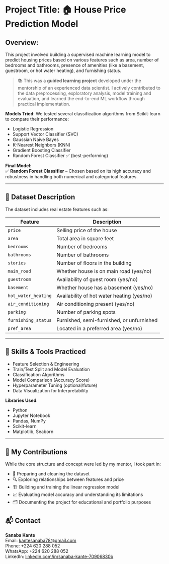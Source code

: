 # Project Title: 🏠 House Price Prediction Model

## Overview:
This project involved building a supervised machine learning model to predict housing prices based on various features such as area, number of bedrooms and bathrooms, presence of amenities (like a basement, guestroom, or hot water heating), and furnishing status. 
> 📚 This was a **guided learning project** developed under the mentorship of an experienced data scientist. I actively contributed to the data preprocessing, exploratory analysis, model training and evaluation, and learned the end-to-end ML workflow through practical implementation.

**Models Tried**:
We tested several classification algorithms from Scikit-learn to compare their performance:

- Logistic Regression  
- Support Vector Classifier (SVC)  
- Gaussian Naive Bayes  
- K-Nearest Neighbors (KNN)  
- Gradient Boosting Classifier  
- Random Forest Classifier ✅ (best-performing)

**Final Model**:  
✅ **Random Forest Classifier** – Chosen based on its high accuracy and robustness in handling both numerical and categorical features.

---

## 🧾 Dataset Description

The dataset includes real estate features such as:

| Feature              | Description                               |
|----------------------|-------------------------------------------|
| `price`              | Selling price of the house                |
| `area`               | Total area in square feet                 |
| `bedrooms`           | Number of bedrooms                        |
| `bathrooms`          | Number of bathrooms                       |
| `stories`            | Number of floors in the building          |
| `main_road`          | Whether house is on main road (yes/no)    |
| `guestroom`          | Availability of guest room (yes/no)       |
| `basement`           | Whether house has a basement (yes/no)     |
| `hot_water_heating`  | Availability of hot water heating (yes/no)|
| `air_conditioning`   | Air conditioning present (yes/no)         |
| `parking`            | Number of parking spots                   |
| `furnishing_status`  | Furnished, semi-furnished, or unfurnished |
| `pref_area`          | Located in a preferred area (yes/no)      |

---

## 🧠 Skills & Tools Practiced

- Feature Selection & Engineering
- Train/Test Split and Model Evaluation
- Classification Algorithms
- Model Comparison (Accuracy Score)
- Hyperparameter Tuning (optional/future)
- Data Visualization for Interpretability

**Libraries Used**:
- Python
- Jupyter Notebook
- Pandas, NumPy
- Scikit-learn
- Matplotlib, Seaborn

---

## 🧩 My Contributions

While the core structure and concept were led by my mentor, I took part in:

- 📂 Preparing and cleaning the dataset
- 🔍 Exploring relationships between features and price
- 🏗️ Building and training the linear regression model
- 📈 Evaluating model accuracy and understanding its limitations
- 🗂️ Documenting the project for educational and portfolio purposes

## 📬 Contact

**Sanaba Kante**  
Email: [kantesanaba78@gmail.com](mailto:kantesanaba78@gmail.com)  
Phone: +224 620 288 052  
WhatsApp: +224 620 288 052  
LinkedIn: [linkedin.com/in/sanaba-kante-70906830b](https://www.linkedin.com/in/sanaba-kante-70906830b)

